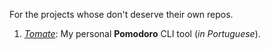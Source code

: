 For the projects whose don't deserve their own repos.

1. [_Tomate_](tomate/README.md): My personal **Pomodoro** CLI tool (_in Portuguese_).
